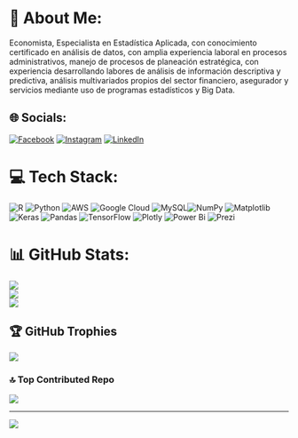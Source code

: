 # 💫 About Me:
Economista, Especialista en Estadística Aplicada, con conocimiento certificado en análisis de datos, con amplia experiencia laboral en procesos administrativos, manejo de procesos de planeación estratégica, con experiencia desarrollando labores de análisis de información descriptiva y predictiva, análisis multivariados propios del sector financiero, asegurador y servicios mediante uso de programas estadísticos y Big Data.


## 🌐 Socials:
[![Facebook](https://img.shields.io/badge/Facebook-%231877F2.svg?logo=Facebook&logoColor=white)](https://facebook.com/jhonj.diaz.58) [![Instagram](https://img.shields.io/badge/Instagram-%23E4405F.svg?logo=Instagram&logoColor=white)](https://instagram.com/jhonj.diaz.58) [![LinkedIn](https://img.shields.io/badge/LinkedIn-%230077B5.svg?logo=linkedin&logoColor=white)](https://linkedin.com/in/jhon-jairo-diaz-vasquez-1ab2a11a0) 

# 💻 Tech Stack:
![R](https://img.shields.io/badge/r-%23276DC3.svg?style=for-the-badge&logo=r&logoColor=white) ![Python](https://img.shields.io/badge/python-3670A0?style=for-the-badge&logo=python&logoColor=ffdd54) ![AWS](https://img.shields.io/badge/AWS-%23FF9900.svg?style=for-the-badge&logo=amazon-aws&logoColor=white) ![Google Cloud](https://img.shields.io/badge/GoogleCloud-%234285F4.svg?style=for-the-badge&logo=google-cloud&logoColor=white) ![MySQL](https://img.shields.io/badge/mysql-%2300000f.svg?style=for-the-badge&logo=mysql&logoColor=white)![NumPy](https://img.shields.io/badge/numpy-%23013243.svg?style=for-the-badge&logo=numpy&logoColor=white) ![Matplotlib](https://img.shields.io/badge/Matplotlib-%23ffffff.svg?style=for-the-badge&logo=Matplotlib&logoColor=black) ![Keras](https://img.shields.io/badge/Keras-%23D00000.svg?style=for-the-badge&logo=Keras&logoColor=white) ![Pandas](https://img.shields.io/badge/pandas-%23150458.svg?style=for-the-badge&logo=pandas&logoColor=white) ![TensorFlow](https://img.shields.io/badge/TensorFlow-%23FF6F00.svg?style=for-the-badge&logo=TensorFlow&logoColor=white) ![Plotly](https://img.shields.io/badge/Plotly-%233F4F75.svg?style=for-the-badge&logo=plotly&logoColor=white) ![Power Bi](https://img.shields.io/badge/power_bi-F2C811?style=for-the-badge&logo=powerbi&logoColor=black) ![Prezi](https://img.shields.io/badge/Prezi-%23000000.svg?style=for-the-badge&logo=Prezi&logoColor=white)
# 📊 GitHub Stats:
![](https://github-readme-stats.vercel.app/api?username=JJDIAZV&theme=tokyonight&hide_border=false&include_all_commits=false&count_private=false)<br/>
![](https://github-readme-streak-stats.herokuapp.com/?user=JJDIAZV&theme=tokyonight&hide_border=false)<br/>
![](https://github-readme-stats.vercel.app/api/top-langs/?username=JJDIAZV&theme=tokyonight&hide_border=false&include_all_commits=false&count_private=false&layout=compact)

## 🏆 GitHub Trophies
![](https://github-profile-trophy.vercel.app/?username=JJDIAZV&theme=discord&no-frame=false&no-bg=true&margin-w=4)

### 🔝 Top Contributed Repo
![](https://github-contributor-stats.vercel.app/api?username=JJDIAZV&limit=5&theme=nord&combine_all_yearly_contributions=true)

---
[![](https://visitcount.itsvg.in/api?id=JJDIAZV&icon=0&color=0)](https://visitcount.itsvg.in)

<!-- Proudly created with GPRM ( https://gprm.itsvg.in ) -->
